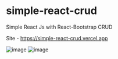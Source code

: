# simple-react-crud
Simple React Js with React-Bootstrap CRUD

Site - https://simple-react-crud.vercel.app

![image](https://user-images.githubusercontent.com/58537948/194772980-bd9b9ade-f52b-474c-be8a-6d7bd4c38644.png)
![image](https://user-images.githubusercontent.com/58537948/194773071-0bca5341-a12a-48ed-a547-7360484ecc88.png)
